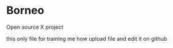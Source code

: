 # Borneo
Open source X project

this only file for training me how upload file and edit it on github
